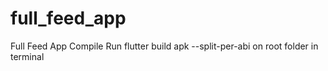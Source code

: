 # full_feed_app
Full Feed App
Compile
Run flutter build apk --split-per-abi on root folder in terminal
